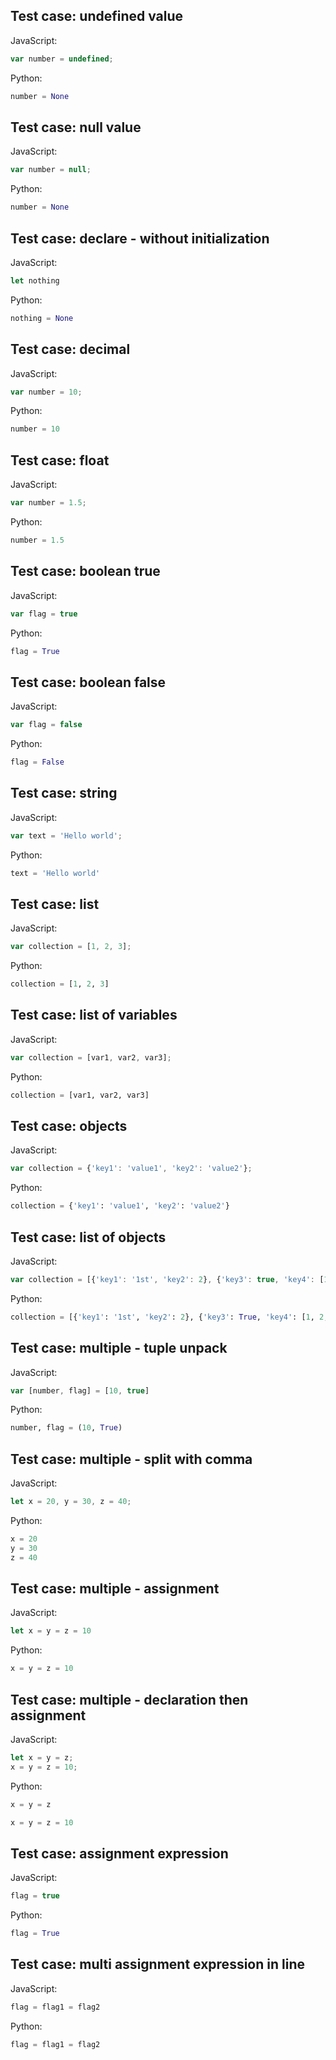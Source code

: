 ## Test case: undefined value
JavaScript:
```js
var number = undefined;
```

Python:
```py
number = None
```

## Test case: null value
JavaScript:
```js
var number = null;
```

Python:
```py
number = None
```

## Test case: declare - without initialization
JavaScript:
```js
let nothing
```

Python:
```py
nothing = None
```

## Test case: decimal
JavaScript:
```js
var number = 10;
```

Python:
```py
number = 10
```

## Test case: float
JavaScript:
```js
var number = 1.5;
```

Python:
```py
number = 1.5
```

## Test case: boolean true
JavaScript:
```js
var flag = true
```

Python:
```py
flag = True
```

## Test case: boolean false
JavaScript:
```js
var flag = false
```

Python:
```py
flag = False
```

## Test case: string
JavaScript:
```js
var text = 'Hello world';
```

Python:
```py
text = 'Hello world'
```

## Test case: list
JavaScript:
```js
var collection = [1, 2, 3];
```

Python:
```py
collection = [1, 2, 3]
```

## Test case: list of variables
JavaScript:
```js
var collection = [var1, var2, var3];
```

Python:
```py
collection = [var1, var2, var3]
```

## Test case: objects
JavaScript:
```js
var collection = {'key1': 'value1', 'key2': 'value2'};
```

Python:
```py
collection = {'key1': 'value1', 'key2': 'value2'}
```

## Test case: list of objects
JavaScript:
```js
var collection = [{'key1': '1st', 'key2': 2}, {'key3': true, 'key4': [1, 2, 3]}];
```

Python:
```py
collection = [{'key1': '1st', 'key2': 2}, {'key3': True, 'key4': [1, 2, 3]}]
```

## Test case: multiple - tuple unpack
JavaScript:
```js
var [number, flag] = [10, true]
```

Python:
```py
number, flag = (10, True)
```

## Test case: multiple - split with comma
JavaScript:
```js
let x = 20, y = 30, z = 40;
```

Python:
```py
x = 20
y = 30
z = 40
```

## Test case: multiple - assignment
JavaScript:
```js
let x = y = z = 10
```

Python:
```py
x = y = z = 10
```

## Test case: multiple - declaration then assignment
JavaScript:
```js
let x = y = z;
x = y = z = 10;
```

Python:
```py
x = y = z

x = y = z = 10
```

## Test case: assignment expression
JavaScript:
```js
flag = true
```

Python:
```py
flag = True
```

## Test case: multi assignment expression in line
JavaScript:
```js
flag = flag1 = flag2
```

Python:
```py
flag = flag1 = flag2
```
